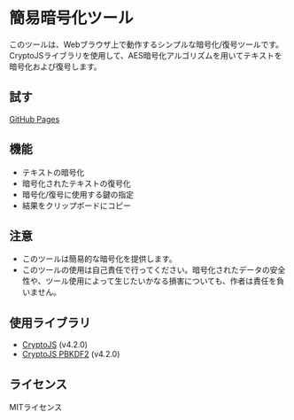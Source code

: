 # 簡易暗号化ツール

このツールは、Webブラウザ上で動作するシンプルな暗号化/復号ツールです。  
CryptoJSライブラリを使用して、AES暗号化アルゴリズムを用いてテキストを暗号化および復号します。


## 試す

[GitHub Pages](https://ilolio.github.io/simple-encryption-tool/)

## 機能

*   テキストの暗号化
*   暗号化されたテキストの復号化
*   暗号化/復号に使用する鍵の指定
*   結果をクリップボードにコピー


## 注意

*   このツールは簡易的な暗号化を提供します。
*   このツールの使用は自己責任で行ってください。暗号化されたデータの安全性や、ツール使用によって生じたいかなる損害についても、作者は責任を負いません。


## 使用ライブラリ

*   [CryptoJS](https://cryptojs.gitbook.io/docs/) (v4.2.0)
*   [CryptoJS PBKDF2](https://cryptojs.gitbook.io/docs/) (v4.2.0)


## ライセンス

MITライセンス